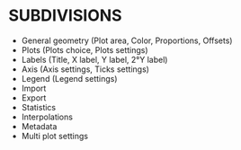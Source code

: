 # SUBDIVISIONS

- General geometry (Plot area, Color, Proportions, Offsets)
- Plots (Plots choice, Plots settings)
- Labels (Title, X label, Y label, 2°Y label)
- Axis (Axis settings, Ticks settings)
- Legend (Legend settings)
- Import
- Export
- Statistics
- Interpolations
- Metadata
- Multi plot settings